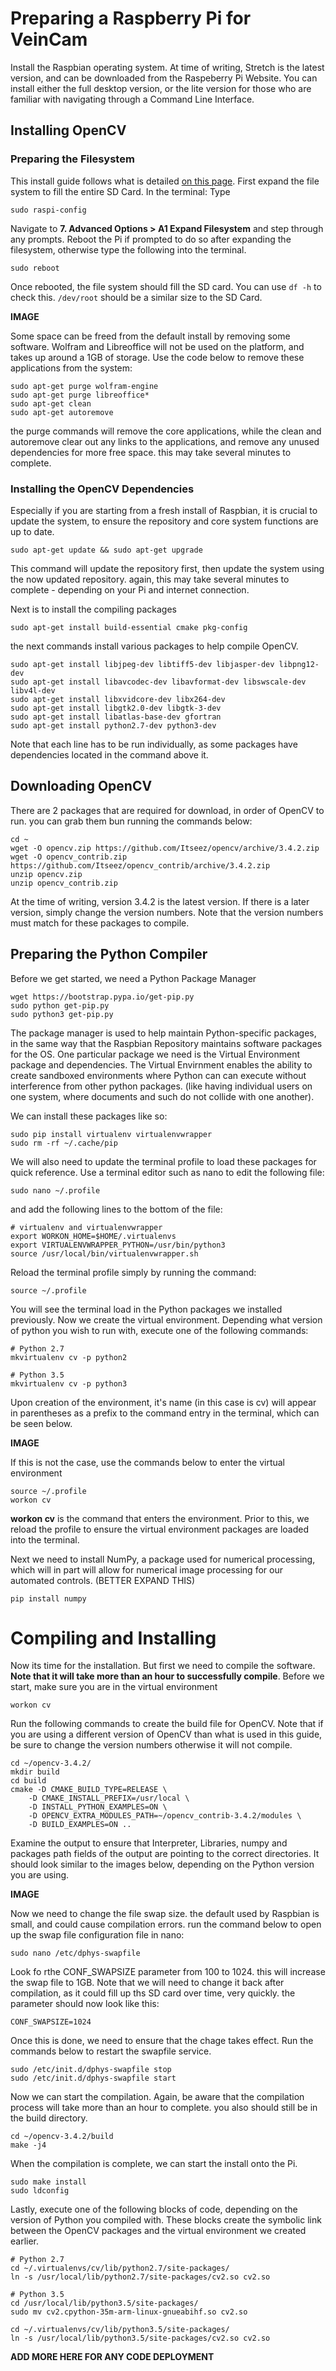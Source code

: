 # Preparing a Raspberry Pi for VeinCam
Install the Raspbian operating system. At time of writing, Stretch is the latest version, and can be downloaded from the Raspeberry Pi Website. You can install either the full desktop version, or the lite version for those who are familiar with navigating through a Command Line Interface.

## Installing OpenCV
### Preparing the Filesystem
This install guide follows what is detailed [on this page](https://www.pyimagesearch.com/2017/09/04/raspbian-stretch-install-opencv-3-python-on-your-raspberry-pi/).
First expand the file system to fill the entire SD Card. In the terminal:
Type
```
sudo raspi-config
```

Navigate to **7. Advanced Options > A1 Expand Filesystem** and step through any prompts. Reboot the Pi if prompted to do so after expanding the filesystem, otherwise type the following into the terminal.
```
sudo reboot
```

Once rebooted, the file system should fill the SD card. You can use ```df -h``` to check this. ```/dev/root``` should be a similar size to the SD Card.

**IMAGE**

Some space can be freed from the default install by removing some software. Wolfram and Libreoffice will not be used on the platform, and takes up around a 1GB of storage. Use the code below to remove these applications from the system:
```
sudo apt-get purge wolfram-engine
sudo apt-get purge libreoffice*
sudo apt-get clean
sudo apt-get autoremove
```
the purge commands will remove the core applications, while the clean and autoremove clear out any links to the applications, and remove any unused dependencies for more free space. this may take several minutes to complete.


### Installing the OpenCV Dependencies
Especially if you are starting from a fresh install of Raspbian, it is crucial to update the system, to ensure the repository and core system functions are up to date.
```
sudo apt-get update && sudo apt-get upgrade
```
This command will update the repository first, then update the system using the now updated repository. again, this may take several minutes to complete - depending on your Pi and internet connection.

Next is to install the compiling packages
```
sudo apt-get install build-essential cmake pkg-config
```

the next commands install various packages to help compile OpenCV.
```
sudo apt-get install libjpeg-dev libtiff5-dev libjasper-dev libpng12-dev
sudo apt-get install libavcodec-dev libavformat-dev libswscale-dev libv4l-dev
sudo apt-get install libxvidcore-dev libx264-dev
sudo apt-get install libgtk2.0-dev libgtk-3-dev
sudo apt-get install libatlas-base-dev gfortran
sudo apt-get install python2.7-dev python3-dev
```
Note that each line has to be run individually, as some packages have dependencies located in the command above it.

## Downloading OpenCV
There are 2 packages that are required for download, in order of OpenCV to run. you can grab them bun running the commands below:
```
cd ~
wget -O opencv.zip https://github.com/Itseez/opencv/archive/3.4.2.zip
wget -O opencv_contrib.zip https://github.com/Itseez/opencv_contrib/archive/3.4.2.zip
unzip opencv.zip
unzip opencv_contrib.zip
```
At the time of writing, version 3.4.2 is the latest version. If there is a later version, simply change the version numbers. Note that the version numbers must match for these packages to compile.

## Preparing the Python Compiler
Before we get started, we need a Python Package Manager
```
wget https://bootstrap.pypa.io/get-pip.py
sudo python get-pip.py
sudo python3 get-pip.py
```
The package manager is used to help maintain Python-specific packages, in the same way that the Raspbian Repository maintains software packages for the OS. One particular package we need is the Virtual Environment package and dependencies. The Virtual Envirnment enables the ability to create sandboxed environments where Python can can execute without interference from other python packages. (like having individual users on one system, where documents and such do not collide with one another).

We can install these packages like so:
```
sudo pip install virtualenv virtualenvwrapper
sudo rm -rf ~/.cache/pip
```
We will also need to update the terminal profile to load these packages for quick reference. Use a terminal editor such as nano to edit the following file:
```
sudo nano ~/.profile
```
and add the following lines to the bottom of the file:
```
# virtualenv and virtualenvwrapper
export WORKON_HOME=$HOME/.virtualenvs
export VIRTUALENVWRAPPER_PYTHON=/usr/bin/python3
source /usr/local/bin/virtualenvwrapper.sh
```
Reload the terminal profile simply by running the command:
```
source ~/.profile
```
You will see the terminal load in the Python packages we installed previously.
Now we create the virtual environment. Depending what version of python you wish to run with, execute one of the following commands:
```
# Python 2.7
mkvirtualenv cv -p python2

# Python 3.5
mkvirtualenv cv -p python3
```

Upon creation of the environment, it's name (in this case is cv) will appear in parentheses as a prefix to the command entry in the terminal, which can be seen below.

**IMAGE**

If this is not the case, use the commands below to enter the virtual environment
```
source ~/.profile
workon cv
```

**workon cv** is the command that enters the environment. Prior to this, we reload the profile to ensure the virtual environment packages are loaded into the terminal.

Next we need to install NumPy, a package used for numerical processing, which will in part will allow for numerical image processing for our automated controls. (BETTER EXPAND THIS)
```
pip install numpy
```

# Compiling and Installing
Now its time for the installation. But first we need to compile the software. **Note that it will take more than an hour to successfully compile**. Before we start, make sure you are in the virtual environment
```
workon cv
```
Run the following commands to create the build file for OpenCV. Note that if you are using a different version of OpenCV than what is used in this guide, be sure to change the version numbers otherwise it will not compile.
```
cd ~/opencv-3.4.2/
mkdir build
cd build
cmake -D CMAKE_BUILD_TYPE=RELEASE \
    -D CMAKE_INSTALL_PREFIX=/usr/local \
    -D INSTALL_PYTHON_EXAMPLES=ON \
    -D OPENCV_EXTRA_MODULES_PATH=~/opencv_contrib-3.4.2/modules \
    -D BUILD_EXAMPLES=ON ..
```
Examine the output to ensure that Interpreter, Libraries, numpy and packages path fields of the output are pointing to the correct directories. It should look similar to the images below, depending on the Python version you are using.

**IMAGE**

Now we need to change the file swap size. the default used by Raspbian is small, and could cause compilation errors. run the command below to open up the swap file configuration file in nano:
```
sudo nano /etc/dphys-swapfile
```

Look fo rthe CONF_SWAPSIZE parameter from 100 to 1024. this will increase the swap file to 1GB. Note that we will need to change it back after compilation, as it could fill up ths SD card over time, very quickly. the parameter should now look like this:
```
CONF_SWAPSIZE=1024
```
Once this is done, we need to ensure that the chage takes effect. Run the commands below to restart the swapfile service.
```
sudo /etc/init.d/dphys-swapfile stop
sudo /etc/init.d/dphys-swapfile start
```
Now we can start the compilation. Again, be aware that the compilation process will take more than an hour to complete. you also should still be in the build directory.
```
cd ~/opencv-3.4.2/build
make -j4
```
When the compilation is complete, we can start the install onto the Pi.
```
sudo make install
sudo ldconfig
```

Lastly, execute one of the following blocks of code, depending on the version of Python you compiled with. These blocks create the symbolic link between the OpenCV packages and the virtual environment we created earlier.

```
# Python 2.7
cd ~/.virtualenvs/cv/lib/python2.7/site-packages/
ln -s /usr/local/lib/python2.7/site-packages/cv2.so cv2.so
```

```
# Python 3.5
cd /usr/local/lib/python3.5/site-packages/
sudo mv cv2.cpython-35m-arm-linux-gnueabihf.so cv2.so

cd ~/.virtualenvs/cv/lib/python3.5/site-packages/
ln -s /usr/local/lib/python3.5/site-packages/cv2.so cv2.so
```
**ADD MORE HERE FOR ANY CODE DEPLOYMENT**
